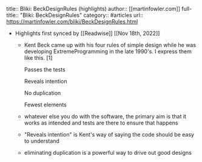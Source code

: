 title:: Bliki: BeckDesignRules (highlights)
author:: [[martinfowler.com]]
full-title:: "Bliki: BeckDesignRules"
category:: #articles
url:: https://martinfowler.com/bliki/BeckDesignRules.html

- Highlights first synced by [[Readwise]] [[Nov 18th, 2022]]
	- Kent Beck came up with his four rules of simple design while he
	  was developing ExtremeProgramming in the late 1990's. I express
	  them like this. [1]
	  
	  
	  Passes the tests
	  
	  Reveals intention
	  
	  No duplication
	  
	  Fewest elements
	- whatever else you
	  do with the software, the primary aim is that it works as
	  intended and tests are there to ensure that happens
	- "Reveals intention" is Kent's way of saying the code
	  should be easy to understand
	- eliminating
	  duplication is a powerful way to drive out good designs